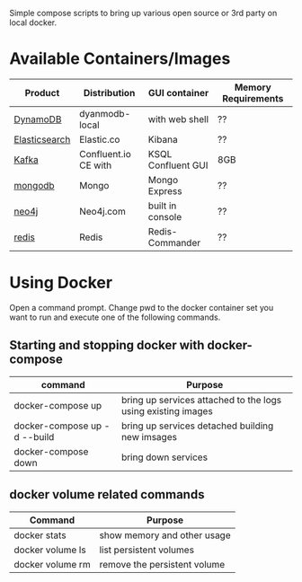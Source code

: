 Simple compose scripts to bring up various open source or 3rd party on local docker.

# Available Containers/Images
| Product       | Distribution                    | GUI container | Memory Requirements |
|---------------|---------------------------------|---------------|----------------------------|
| [DynamoDB](dynamodb/README.md)            | dyanmodb-local       | with web shell     | ??   |
| [Elasticsearch](elasticsearch/README.md)  | Elastic.co           | Kibana             | ??   |
| [Kafka](kafka-confluent/README.md)        | Confluent.io CE with | KSQL Confluent GUI | 8GB  |
| [mongodb](mongodb/README.md)              | Mongo                | Mongo Express      | ??   |
| [neo4j](neo4j/README.md)                  | Neo4j.com            | built in console   | ??   |
| [redis](https://redis.io/)                | Redis                | Redis-Commander    | ??   |

# Using Docker
Open a command prompt.  Change pwd to the docker container set you want to run and execute one of the following commands.

## Starting and stopping docker with docker-compose
| command                       | Purpose                                                      |
|-------------------------------|--------------------------------------------------------------|
| docker-compose up             | bring up services attached to the logs using existing images |
| docker-compose up -d --build  | bring up services detached building new imsages              |
| docker-compose down           | bring down services                                          | 

## docker volume related commands
| Command                   | Purpose                      |
|---------------------------|------------------------------|
| docker stats              | show memory and other usage  |
| docker volume ls          | list persistent volumes      |
| docker volume rm <volume> | remove the persistent volume |

